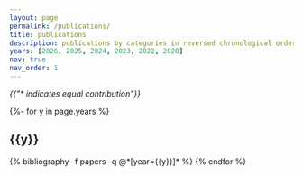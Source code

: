 ```yaml
---
layout: page
permalink: /publications/
title: publications
description: publications by categories in reversed chronological order.
years: [2026, 2025, 2024, 2023, 2022, 2020]
nav: true
nav_order: 1
---
```

<!-- _pages/publications.md -->
<div class="publications">

<em>{{"* indicates equal contribution"}}</em>

{%- for y in page.years %}
  <h2 class="year">{{y}}</h2>
  {% bibliography -f papers -q @*[year={{y}}]* %}
{% endfor %}

</div>
